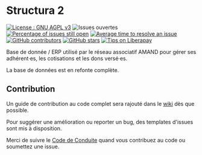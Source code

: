 # Structura 2

[![License : GNU AGPL v3](https://img.shields.io/badge/License-AGPL%20v3-blue.svg)](https://www.gnu.org/licenses/agpl-3.0)  ![Issues ouvertes](https://img.shields.io/github/issues/LUCILE-DECROZANT-TRIQUENAUX-EIRL/structura-2.svg) [![Percentage of issues still open](http://isitmaintained.com/badge/open/LUCILE-DECROZANT-TRIQUENAUX-EIRL/structura-2.svg)](http://isitmaintained.com/project/LUCILE-DECROZANT-TRIQUENAUX-EIRL/structura-2 "Percentage of issues still open") [![Average time to resolve an issue](http://isitmaintained.com/badge/resolution/LUCILE-DECROZANT-TRIQUENAUX-EIRL/structura-2.svg)](http://isitmaintained.com/project/LUCILE-DECROZANT-TRIQUENAUX-EIRL/structura-2 "Average time to resolve an issue") [![GitHub contributors](https://img.shields.io/github/contributors/LUCILE-DECROZANT-TRIQUENAUX-EIRL/structura-2.svg)](https://GitHub.com/LUCILE-DECROZANT-TRIQUENAUX-EIRL/structura-2/graphs/contributors/) [![GitHub stars](https://img.shields.io/github/stars/LUCILE-DECROZANT-TRIQUENAUX-EIRL/structura-2.svg?style=social&label=Star&maxAge=2592000)](https://GitHub.com/LUCILE-DECROZANT-TRIQUENAUX-EIRL/structura-2/stargazers/) [![Tips on Liberapay](https://img.shields.io/liberapay/receives/LucileDT.svg?logo=liberapay)](https://liberapay.com/LucileDT)

Base de donnée / ERP utilisé par le réseau associatif AMAND pour gérer ses adhérent·es, les cotisations et les dons versé·es.          

La base de données est en refonte complète.

## Contribution  

Un guide de contribution au code complet sera rajouté dans le [wiki](https://github.com/LUCILE-DECROZANT-TRIQUENAUX-EIRL/structura-2/how-to-contribute) dès que possible.

Pour suggérer une amélioration ou reporter un bug, des templates d'issues sont mis à disposition. 

Merci de suivre le [Code de Conduite](https://github.com/LUCILE-DECROZANT-TRIQUENAUX-EIRL/structura-2/blob/master/CODE_OF_CONDUCT.md) quand vous contribuez au code ou soumettez une issue.
